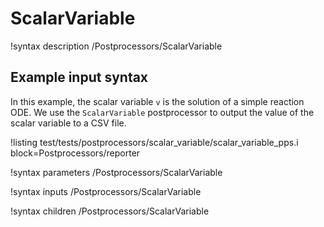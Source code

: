 # ScalarVariable

!syntax description /Postprocessors/ScalarVariable

## Example input syntax

In this example, the scalar variable `v` is the solution of a simple reaction ODE.
We use the `ScalarVariable` postprocessor to output the value of the scalar variable
to a CSV file.

!listing test/tests/postprocessors/scalar_variable/scalar_variable_pps.i block=Postprocessors/reporter

!syntax parameters /Postprocessors/ScalarVariable

!syntax inputs /Postprocessors/ScalarVariable

!syntax children /Postprocessors/ScalarVariable
